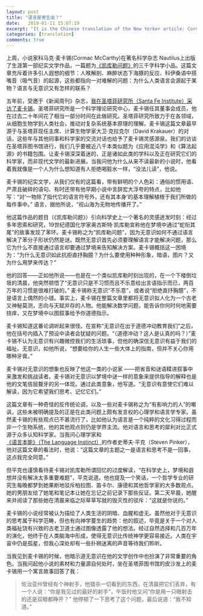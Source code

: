 ```yaml
---
layout: post
title: "语言是寄生虫？"
date:   2019-01-11 15:07:19
excerpt: "It is the Chinese translation of the New Yorker article: Cormac McCarthy Explains the Unconscious"
categories: [translation]
comments: true
---
```

上周，小说家科马克·麦卡锡(Cormac McCarthy)在著名科学杂志 Nautilus上出版了生涯第一部纪实文学作品，一篇题为[《凯库勒问题》](http://nautil.us/issue/47/consciousness/the-kekul-problem)的三千字科学小品。这篇文章充斥着许多引人遐想的细节：人喉解剖、麻醉状态下海豚的反应、科伊桑语中搭嘴音（吸气音）的起源，这些都指向一对难解的问题：为什么人类语言会源起于某物？语言与无意识又有怎样的联系？

五年前，受邀于《新闻周刊》杂志，[我在圣塔菲研究所（Santa Fe Institute）采访了麦卡锡](https://www.newsweek.com/cormac-mccarthy-santa-fe-institutes-brainy-halls-65701)。圣塔菲研究所是一个科学理论研究中心，麦卡锡任其董事会成员，他在过去二十年间花了相当一部分时间在此做研究。圣塔菲研究所致力于在各领域，从细胞生物学到人类社会，推动对复杂系统基本原理的理解。麦卡锡这篇文章最早源于与圣塔菲现任主席、计算生物学家大卫·克拉克尔（David Krakauer）的对话，这些年与其他同事和科学家的交流对话也给予了麦卡锡灵感源泉。我们的访谈在圣塔菲图书馆进行，我们几乎要被近八千本类似题为《应用混沌学》和《算法起源》的书籍包围。让麦卡锡深深着迷的，正是诸如此类的学科以及正在研究它们的科学家，而非现代文学的最新进展。当我问他为什么从来不读最新的小说时，他看着我就像是一个人为什么想知道有人拒绝喝脏水一样，“没法儿读”，他说。

麦卡锡的纪实文学，从我们仅有的这篇看，带有鲜明的个人色彩：通俗的惯用语、严肃且破碎的语句、有时还带有他早期小说中言辞宏大浮夸的特点，比如他写：“对‘一物除了指代它的语言符号外，还有其本身’的基本理解植根于我们所做的每件事中。” 语言，据他所说，“视山海为无物地传播开了。”

他这篇作品的题目（《凯库勒问题》）引向科学史上一个著名的灵感迸发时刻：经过多年思索和研究，19世纪德国化学家奥古斯特·凯库勒宣称他在梦境中通过“蛇衔其尾”的故事发现了苯环。麦卡锡称之为“凯库勒问题”，因为无意识如何不通过语言解决了苯分子形状仍然是谜。既然无意识首先必须要理解语言才能解决问题，那么它为什么不直接通过语言却要通过梦境来告知解决方案。麦卡锡概括这一困境为：“为什么无意识如此抗拒直抒胸臆？为什么要使用种种形象，暗语，图片？又为什么用梦来传达？”

他的回答——正如他所说——也是在一个类似凯库勒时刻出现的，在一个下楼倒垃圾的清晨，他突然顿悟了“无意识只是不习惯而且不乐意给出言语指示而已，两百万年的习惯是很难打破的。” 麦卡锡称无意识“不乐意”，或者说“拒绝直抒胸臆”，不是语言上偶然的小错。事实上，麦卡锡在整篇文章里都将无意识拟人化为一个古老又神秘莫测，志向与天赋并存的人物。他能解决数学问题，能告诉你何时何地需要挠痒，又在梦境中以图叙事给予你道德指示。

麦卡锡知道这番论调听起来很怪。在宣称“无意识在出于道德冲动教育我们”之后，他在括号内插入了预设中读者会犹疑的问题。“（道德冲动？这人是认真的吗？）”麦卡锡不认为无意识有兴趣微控我们的生活琐事，但他的确深信无意识有益于我们的福祉。无意识，如他所说，“想要给你的人生一些大体上的指南，但并不关心你用哪种牙膏。”

麦卡锡对无意识的想象也反映了他这一类的小说家 ——把省音和谜语糅进叙事中来激发和挑战读者。麦卡锡对无意识以梦境中谜一样的意象来提供指导的解释也是他的文笔佶屈聱牙的另一体现。通过此类意象，他写道。“无意识有意使它们难以解读，因为它希望我们思考、记忆它们。”

这篇文章有一种奇怪的反传统论调，以及一些对麦卡锡称之为“有影响力的人”的嘲讽，这些未被明确提及的正是在此类问题上颇有发言权的心理学和语言学专家。虽然麦卡锡的有些观点已不甚流行了，比如他认为语言是一个纯粹的文化习得过程而非一个生物系统，他的其他观点则仍是学界主流。他对语言和思考的犀利对比正式源于众多认知科学家。当我问心理学家和[《语言本能》（The Language Instinct）](https://www.amazon.com/dp/0061336467/?tag=thneyo0f-20)的作者史蒂夫·平克（Steven Pinker），他对这篇文章的看法时，他说：“这篇文章的主题之一是语言和思考不是一回事，这点我完全同意。”

但平克也谨慎看待麦卡锡对凯库勒所谓回忆的过度解读，“在科学史上，梦境和遐想并没有解决太多重要难题”，平克说道。他也提及一个笑话，一个哲学专业的研究生每晚都梦到她果断地驳斥柏拉图、笛卡尔、康德和其他哲学家的大多数观点。她的男朋友给了她笔和笔记本让她在忘记之前记录下那些反证。第二天早晨，她醒来并阅读了那些她在清晨来临之际草草写就的毁灭性的驳斥：“这就是你说的。”

麦卡锡的小说经常被认为描绘了人类生活的阴暗、血腥和虚无。虽然他对于无意识的思考属于科学范畴，但也有向神学蔓生的趋势：他的叙述，毕竟是关于一个对人类福祉饶有兴致的古老卫道士通过图像透露了他的想法。经过自然选择和几百万年的演化，他终于在人类脑海中形成，使得无意识比传统神学更容易接近。人类在宇宙中仍是孤星，但我心深处却有一些扑朔迷离的声音等待我们聆听。

当我见到麦卡锡的时候，他暗示道无意识在他的文学创作中也扮演了非常重要的角色。当我问起他小说的素材和力量源自何处时，坐在圣塔菲图书馆的皮沙发上的麦卡锡用一个寓言故事回答了我：

> 佐治亚州曾经有个神射手，他猎杀一切看到的东西，在清晨把它们丢弃，有一个人说：“你是我见过的最好的射手”，午饭时他又问“你是用一只眼射击的还是双眼都睁开？” 他停顿了一下思考了这个问题，最后说道：“我不知道。”

